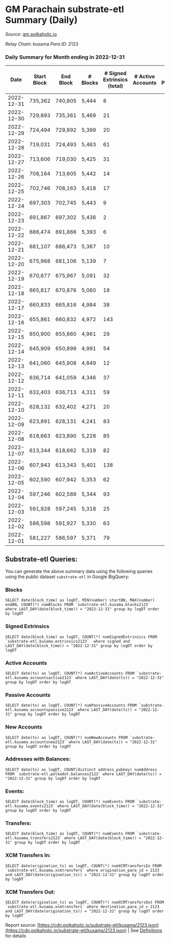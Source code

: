 # GM Parachain substrate-etl Summary (Daily)

_Source_: [gm.polkaholic.io](https://gm.polkaholic.io)

*Relay Chain*: kusama
*Para ID*: 2123



### Daily Summary for Month ending in 2022-12-31


| Date | Start Block | End Block | # Blocks | # Signed Extrinsics (total) | # Active Accounts | # Passive | # New | # Addresses with Balances | # Events | # Transfers | # XCM Transfers In | # XCM Transfers Out | Issues | 
| ---- | ----------- | --------- | -------- | --------------------------- | ----------------- | --------- | ----- | ------------------------- | -------- | ----------- | ------------------ | ------------------- | ------ |
| 2022-12-31 | 735,362 | 740,805 | 5,444 | 8 |  |  |  | 9,097 | 11,091 | 131  |   |   |  |
| 2022-12-30 | 729,893 | 735,361 | 5,469 | 21 |  |  |  |  | 11,623 | 450  |   |   |  |
| 2022-12-29 | 724,494 | 729,892 | 5,399 | 20 |  |  |  |  | 11,427 | 443  |   |   |  |
| 2022-12-28 | 719,031 | 724,493 | 5,463 | 61 |  |  |  |  | 12,045 | 572  |   |   |  |
| 2022-12-27 | 713,606 | 719,030 | 5,425 | 31 |  |  |  |  | 11,974 | 609  |   |   |  |
| 2022-12-26 | 708,164 | 713,605 | 5,442 | 14 |  |  |  |  | 11,151 | 134  |   |   |  |
| 2022-12-25 | 702,746 | 708,163 | 5,418 | 17 |  |  |  |  | 14,437 | 249  |   |   |  |
| 2022-12-24 | 697,303 | 702,745 | 5,443 | 9 |  |  |  |  | 15,175 | 200  |   |   |  |
| 2022-12-23 | 691,867 | 697,302 | 5,436 | 2 |  |  |  |  | 10,980 | 73  |   |   |  |
| 2022-12-22 | 686,474 | 691,866 | 5,393 | 6 |  |  |  |  | 11,061 | 64  |   |   |  |
| 2022-12-21 | 681,107 | 686,473 | 5,367 | 10 |  |  |  |  | 11,093 | 215  |   |   |  |
| 2022-12-20 | 675,968 | 681,106 | 5,139 | 7 |  |  |  |  | 10,959 | 187  |   |   |  |
| 2022-12-19 | 670,877 | 675,967 | 5,091 | 32 |  |  |  |  | 10,993 | 378  |   |   |  |
| 2022-12-18 | 665,817 | 670,876 | 5,060 | 18 |  |  |  |  | 10,781 | 165  |   |   |  |
| 2022-12-17 | 660,833 | 665,816 | 4,984 | 38 |  |  |  |  | 10,899 | 508  |   |   |  |
| 2022-12-16 | 655,861 | 660,832 | 4,972 | 143 |  |  |  |  | 11,760 | 643  |   |   |  |
| 2022-12-15 | 650,900 | 655,860 | 4,961 | 29 |  |  |  |  | 10,614 | 337  |   |   |  |
| 2022-12-14 | 645,909 | 650,899 | 4,991 | 54 |  |  |  |  | 11,209 | 598  |   |   |  |
| 2022-12-13 | 641,060 | 645,908 | 4,849 | 12 |  |  |  |  | 10,428 | 382  |   |   |  |
| 2022-12-12 | 636,714 | 641,059 | 4,346 | 37 |  |  |  |  | 9,685 | 615  |   |   |  |
| 2022-12-11 | 632,403 | 636,713 | 4,311 | 59 |  |  |  |  | 10,198 | 704  |   |   |  |
| 2022-12-10 | 628,132 | 632,402 | 4,271 | 20 |  |  |  |  | 9,396 | 436  |   |   |  |
| 2022-12-09 | 623,891 | 628,131 | 4,241 | 83 |  |  |  |  | 10,640 | 1,001  |   |   |  |
| 2022-12-08 | 618,663 | 623,890 | 5,228 | 85 |  |  |  |  | 12,463 | 904  |   |   |  |
| 2022-12-07 | 613,344 | 618,662 | 5,319 | 82 |  |  |  |  | 12,839 | 1,001  |   |   |  |
| 2022-12-06 | 607,943 | 613,343 | 5,401 | 138 |  |  |  |  | 13,376 | 1,183  |   |   |  |
| 2022-12-05 | 602,590 | 607,942 | 5,353 | 62 |  |  |  |  | 12,624 | 842  |   |   |  |
| 2022-12-04 | 597,246 | 602,589 | 5,344 | 93 |  |  |  |  | 12,895 | 1,112  |   |   |  |
| 2022-12-03 | 591,928 | 597,245 | 5,318 | 25 |  |  |  |  | 11,520 | 512  |   |   |  |
| 2022-12-02 | 586,598 | 591,927 | 5,330 | 63 |  |  |  |  | 12,302 | 962  |   |   |  |
| 2022-12-01 | 581,227 | 586,597 | 5,371 | 79 |  |  |  |  | 13,111 | 1,282  |   |   |  |

## Substrate-etl Queries:
You can generate the above summary data using the following queries using the public dataset `substrate-etl` in Google BigQuery:


### Blocks
```
SELECT date(block_time) as logDT, MIN(number) startBN, MAX(number) endBN, COUNT(*) numBlocks FROM `substrate-etl.kusama.blocks2123`  where LAST_DAY(date(block_time)) = "2022-12-31" group by logDT order by logDT
```


### Signed Extrinsics
```
SELECT date(block_time) as logDT, COUNT(*) numSignedExtrinsics FROM `substrate-etl.kusama.extrinsics2123`  where signed and LAST_DAY(date(block_time)) = "2022-12-31" group by logDT order by logDT
```


### Active Accounts
```
SELECT date(ts) as logDT, COUNT(*) numActiveAccounts FROM `substrate-etl.kusama.accountsactive2123` where LAST_DAY(date(ts)) = "2022-12-31" group by logDT order by logDT
```


### Passive Accounts
```
SELECT date(ts) as logDT, COUNT(*) numPassiveAccounts FROM `substrate-etl.kusama.accountspassive2123` where LAST_DAY(date(ts)) = "2022-12-31" group by logDT order by logDT
```


### New Accounts
```
SELECT date(ts) as logDT, COUNT(*) numNewAccounts FROM `substrate-etl.kusama.accountsnew2123` where LAST_DAY(date(ts)) = "2022-12-31" group by logDT order by logDT
```


### Addresses with Balances:
```
SELECT date(ts) as logDT, COUNT(distinct address_pubkey) numAddress FROM `substrate-etl.polkadot.balances2123` where LAST_DAY(date(ts)) = "2022-12-31" group by logDT order by logDT
```


### Events:
```
SELECT date(block_time) as logDT, COUNT(*) numEvents FROM `substrate-etl.kusama.events2123` where LAST_DAY(date(block_time)) = "2022-12-31" group by logDT order by logDT
```


### Transfers:
```
SELECT date(block_time) as logDT, COUNT(*) numEvents FROM `substrate-etl.kusama.transfers2123` where LAST_DAY(date(block_time)) = "2022-12-31" group by logDT order by logDT
```


### XCM Transfers In:
```
SELECT date(origination_ts) as logDT, COUNT(*) numXCMTransfersIn FROM `substrate-etl.kusama.xcmtransfers` where origination_para_id = 2123 and LAST_DAY(date(origination_ts)) = "2022-12-31" group by logDT order by logDT
```


### XCM Transfers Out:
```
SELECT date(origination_ts) as logDT, COUNT(*) numXCMTransfersOut FROM `substrate-etl.kusama.xcmtransfers` where destination_para_id = 2123 and LAST_DAY(date(origination_ts)) = "2022-12-31" group by logDT order by logDT
```



Report source: [https://cdn.polkaholic.io/substrate-etl/kusama/2123.json](https://cdn.polkaholic.io/substrate-etl/kusama/2123.json) | See [Definitions](/DEFINITIONS.md) for details
